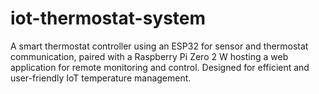 # iot-thermostat-system
A smart thermostat controller using an ESP32 for sensor and thermostat communication, paired with a Raspberry Pi Zero 2 W hosting a web application for remote monitoring and control. Designed for efficient and user-friendly IoT temperature management.
